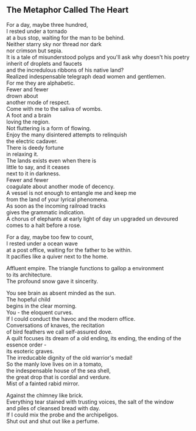 The Metaphor Called The Heart
-----------------------------
For a day, maybe three hundred,  
I rested under a tornado  
at a bus stop, waiting for the man to be behind.  
Neither starry sky nor thread nor dark  
nor crimson but sepia.  
It is a tale of misunderstood polyps and you'll ask why doesn't his poetry  
inherit of droplets and faucets  
and the incredulous ribbons of his native land?  
Realized indespensable telegraph dead women and gentlemen.  
For me they are alphabetic.  
Fewer and fewer  
drown about  
another mode of respect.  
Come with me to the saliva of wombs.  
A foot and a brain  
loving the region.  
Not fluttering is a form of flowing.  
Enjoy the many disintered attempts to relinquish  
the electric cadaver.  
There is deedy fortune  
in relaxing it.  
The lands exists even when there is  
little to say, and it ceases  
next to it in darkness.  
Fewer and fewer  
coagulate about another mode of decency.  
A vessel is not enough to entangle me and keep me  
from the land of your lyrical phenomena.  
As soon as the incoming railroad tracks  
gives the grammatic indication.  
A chorus of elephants at early light of day un upgraded un devoured  
comes to a halt before a rose.  
  
For a day, maybe too few to count,  
I rested under a ocean wave  
at a post office, waiting for the father to be within.  
It pacifies like a quiver next to the home.  
  
Affluent empire. The triangle functions to gallop a environment  
to its architecture.  
The profound snow gave it sincerity.  
  
You see brain as absent minded as the sun.  
The hopeful child  
begins in the clear morning.  
You - the eloquent curves.  
If I could conduct the havoc and the modern office.  
Conversations of knaves, the recitation  
of bird feathers we call self-assured dove.  
A quilt focuses its dream of a old ending, its ending, the ending of the essence order -  
its esoteric graves.  
The irreducable dignity of the old warrior's medal!  
So the manly love lives on in a tomato,  
the indespensable house of the sea shell,  
the great drop that is cordial and verdure.  
Mist of a fainted rabid mirror.  
  
Against the chimney like brick.  
Everything tear stained with trusting voices, the salt of the window  
and piles of cleansed bread with day.  
If I could mix the probe and the archipeligos.  
Shut out and shut out like a perfume.  
